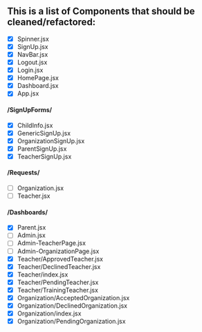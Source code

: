 ## This is a list of Components that should be cleaned/refactored:

- [x] Spinner.jsx
- [x] SignUp.jsx
- [x] NavBar.jsx
- [x] Logout.jsx
- [x] Login.jsx
- [x] HomePage.jsx
- [x] Dashboard.jsx
- [x] App.jsx

#### /SignUpForms/

- [x] ChildInfo.jsx
- [x] GenericSignUp.jsx
- [x] OrganizationSignUp.jsx
- [x] ParentSignUp.jsx
- [x] TeacherSignUp.jsx

#### /Requests/

- [ ] Organization.jsx
- [ ] Teacher.jsx

#### /Dashboards/

- [x] Parent.jsx
- [ ] Admin.jsx
- [ ] Admin-TeacherPage.jsx
- [ ] Admin-OrganizationPage.jsx
- [x] Teacher/ApprovedTeacher.jsx
- [x] Teacher/DeclinedTeacher.jsx
- [x] Teacher/index.jsx
- [x] Teacher/PendingTeacher.jsx
- [x] Teacher/TrainingTeacher.jsx
- [x] Organization/AcceptedOrganization.jsx
- [x] Organization/DeclinedOrganization.jsx
- [x] Organization/index.jsx
- [x] Organization/PendingOrganization.jsx
